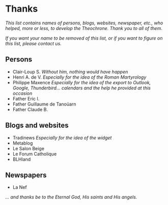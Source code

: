 # Thanks
*This list contains names of persons, blogs, websites, newspaper, etc., who helped, more or less, to develop the Theochrone.
Thank you to all of them.*

*If you want your name to be removed of this list, or if you want to figure on this list, please contact us.*

## Persons
* Clair-Loup S. *Without him, nothing would have happen*
* Henri A. de V. *Especially for the idea of the Roman Martyrology*
* Philippe Maxence *Especially for the idea of the export to Outlook, Google, Thunderbird... calendars and the help he provided at this occasion*
* Father Eric I.
* Father Guillaume de Tanoüarn
* Father Claude B.

## Blogs and websites
* Tradinews *Especially for the idea of the widget*
* Metablog
* Le Salon Beige
* Le Forum Catholique
* BLHland

## Newspapers
* La Nef

*... and thanks be to the Eternal God, His saints and His angels.*
